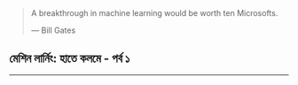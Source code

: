 ## 

## 

## 

## 

## 

> A breakthrough in machine learning would be worth ten Microsofts.
>
> — Bill Gates

## মেশিন লার্নিং: হাতে কলমে - পর্ব ১

---



